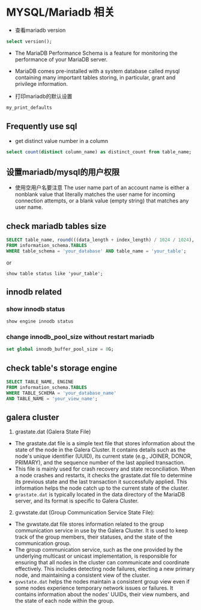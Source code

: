 # MYSQL/Mariadb 相关

* 查看mariadb version

```sql
select version();
```

* The MariaDB Performance Schema is a feature for monitoring the performance of your MariaDB server.
* MariaDB comes pre-installed with a system database called mysql containing many important tables storing, in particular, grant and privilege information.


* 打印mariadb的默认设置
```bash
my_print_defaults
```

## Frequently use sql
* get distinct value number in a column
```sql
select count(distinct column_name) as distinct_count from table_name;
```


## 设置mariadb/mysql的用户权限

* 使用空用户名要注意 
The user name part of an account name is either a nonblank value that literally matches the user name for incoming connection attempts, or a blank value (empty string) that matches any user name.


## check mariadb tables size
```sql
SELECT table_name, round(((data_length + index_length) / 1024 / 1024), 2) AS "Size (MB)"
FROM information_schema.TABLES
WHERE table_schema = 'your_database' AND table_name = 'your_table';
```
or 

```
show table status like 'your_table';
```

## innodb related

### show innodb status
```sql
show engine innodb status
```

### change innodb_pool_size without restart mariadb
```sql
set global innodb_buffer_pool_size = 8G;
```

## check table's storage engine
```sql
SELECT TABLE_NAME, ENGINE
FROM information_schema.TABLES
WHERE TABLE_SCHEMA = 'your_database_name'
AND TABLE_NAME = 'your_view_name';
```
## galera cluster
1. grastate.dat (Galera State File)

* The grastate.dat file is a simple text file that stores information about the state of the node in the Galera Cluster. It contains details such as the node's unique identifier (UUID), its current state (e.g., JOINER, DONOR, PRIMARY), and the sequence number of the last applied transaction.
* This file is mainly used for crash recovery and state reconciliation. When a node crashes and restarts, it checks the grastate.dat file to determine its previous state and the last transaction it successfully applied. This information helps the node catch up to the current state of the cluster.
* `grastate.dat` is typically located in the data directory of the MariaDB server, and its format is specific to Galera Cluster.

2. gvwstate.dat (Group Communication Service State File):
* The gvwstate.dat file stores information related to the group communication service in use by the Galera Cluster. It is used to keep track of the group members, their statuses, and the state of the communication group.
* The group communication service, such as the one provided by the underlying multicast or unicast implementation, is responsible for ensuring that all nodes in the cluster can communicate and coordinate effectively. This includes detecting node failures, electing a new primary node, and maintaining a consistent view of the cluster.
* `gvwstate.dat` helps the nodes maintain a consistent group view even if some nodes experience temporary network issues or failures. It contains information about the nodes' UUIDs, their view numbers, and the state of each node within the group.

